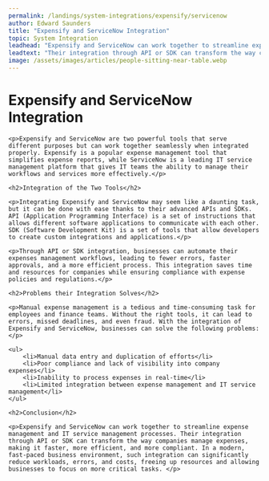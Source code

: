 ```yaml
---
permalink: /landings/system-integrations/expensify/servicenow
author: Edward Saunders
title: "Expensify and ServiceNow Integration"
topic: System Integration
leadhead: "Expensify and ServiceNow can work together to streamline expense management and IT service management processes"
leadtext: "Their integration through API or SDK can transform the way companies manage expenses, making it faster, more efficient, and more compliant. In a modern, fast-paced business environment, such integration can significantly reduce workloads, errors, and costs, freeing up resources and allowing businesses to focus on more critical tasks."
image: /assets/images/articles/people-sitting-near-table.webp
---
```

<div class="arttext">
	<h1>Expensify and ServiceNow Integration</h1>

	<p>Expensify and ServiceNow are two powerful tools that serve different purposes but can work together seamlessly when integrated properly. Expensify is a popular expense management tool that simplifies expense reports, while ServiceNow is a leading IT service management platform that gives IT teams the ability to manage their workflows and services more effectively.</p>

	<h2>Integration of the Two Tools</h2>

	<p>Integrating Expensify and ServiceNow may seem like a daunting task, but it can be done with ease thanks to their advanced APIs and SDKs. API (Application Programming Interface) is a set of instructions that allows different software applications to communicate with each other. SDK (Software Development Kit) is a set of tools that allow developers to create custom integrations and applications.</p>

	<p>Through API or SDK integration, businesses can automate their expenses management workflows, leading to fewer errors, faster approvals, and a more efficient process. This integration saves time and resources for companies while ensuring compliance with expense policies and regulations.</p>

	<h2>Problems their Integration Solves</h2>

	<p>Manual expense management is a tedious and time-consuming task for employees and finance teams. Without the right tools, it can lead to errors, missed deadlines, and even fraud. With the integration of Expensify and ServiceNow, businesses can solve the following problems:</p>

	<ul>
		<li>Manual data entry and duplication of efforts</li>
		<li>Poor compliance and lack of visibility into company expenses</li>
		<li>Inability to process expenses in real-time</li>
		<li>Limited integration between expense management and IT service management</li>
	</ul>

	<h2>Conclusion</h2>

	<p>Expensify and ServiceNow can work together to streamline expense management and IT service management processes. Their integration through API or SDK can transform the way companies manage expenses, making it faster, more efficient, and more compliant. In a modern, fast-paced business environment, such integration can significantly reduce workloads, errors, and costs, freeing up resources and allowing businesses to focus on more critical tasks. </p>

</div>